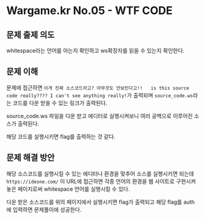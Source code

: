 # Wargame.kr No.05 - WTF CODE

## 문제 출제 의도
whitespace라는 언어를 아는지 확인하고 ws확장자를 읽을 수 있는지 확인한다.

## 문제 이해
문제에 접근하면 `이게 진짜 소스코드라고? 아무것도 안보인다고!!   is this source code really???? I can't see anything really!`가 출력되며 `source_code.ws`라는 코드를 다운 받을 수 있는 링크가 출력된다.

source_code.ws 파일을 다운 받고 에디터로 실행시켜보니 여러 공백으로 이루어진 소스가 출력된다.

해당 코드를 실행시키면 flag를 출력하는 것 같다.

## 문제 해결 방안
해당 소스코드를 실행시킬 수 있는 에디터나 환경을 맞추어 소스를 실행시키면 되는데 `https://ideone.com/` 이 URL에 접근하면 각종 언어의 환경을 웹 사이트로 구현시켜놓은 페이지로써 whitespace 언어를 실행시킬 수 있다.

다운 받은 소스코드를 위의 페이지에서 실행시키면 flag가 출력되고 해당 flag를 auth에 입력하면 문제풀이에 성공한다.